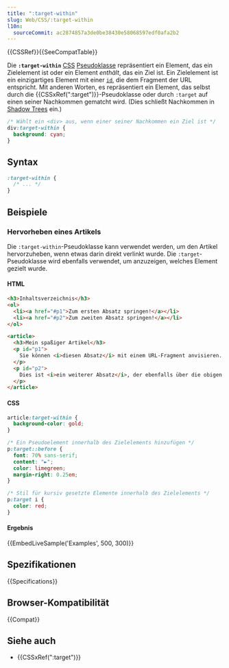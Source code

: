 ```yaml
---
title: ":target-within"
slug: Web/CSS/:target-within
l10n:
  sourceCommit: ac2874857a3de0be38430e58068597edf0afa2b2
---
```


{{CSSRef}}{{SeeCompatTable}}

Die **`:target-within`** [CSS](/de/docs/Web/CSS) [Pseudoklasse](/de/docs/Web/CSS/Pseudo-classes) repräsentiert ein Element, das ein Zielelement ist oder ein Element _enthält_, das ein Ziel ist. Ein Zielelement ist ein einzigartiges Element mit einer [`id`](/de/docs/Web/HTML/Global_attributes#id), die dem Fragment der URL entspricht. Mit anderen Worten, es repräsentiert ein Element, das selbst durch die {{CSSxRef(":target")}}-Pseudoklasse oder durch `:target` auf einen seiner Nachkommen gematcht wird. (Dies schließt Nachkommen in [Shadow Trees](/de/docs/Web/API/Web_components/Using_shadow_DOM) ein.)

```css
/* Wählt ein <div> aus, wenn einer seiner Nachkommen ein Ziel ist */
div:target-within {
  background: cyan;
}
```

## Syntax

```css
:target-within {
  /* ... */
}
```

## Beispiele

### Hervorheben eines Artikels

Die `:target-within`-Pseudoklasse kann verwendet werden, um den Artikel hervorzuheben, wenn etwas darin direkt verlinkt wurde. Die `:target`-Pseudoklasse wird ebenfalls verwendet, um anzuzeigen, welches Element gezielt wurde.

#### HTML

```html
<h3>Inhaltsverzeichnis</h3>
<ol>
  <li><a href="#p1">Zum ersten Absatz springen!</a></li>
  <li><a href="#p2">Zum zweiten Absatz springen!</a></li>
</ol>

<article>
  <h3>Mein spaßiger Artikel</h3>
  <p id="p1">
    Sie können <i>diesen Absatz</i> mit einem URL-Fragment anvisieren. Klicken Sie oben auf den Link, um es auszuprobieren!
  </p>
  <p id="p2">
    Dies ist <i>ein weiterer Absatz</i>, der ebenfalls über die obigen Links zugänglich ist. Ist das nicht erfreulich?
  </p>
</article>
```

#### CSS

```css
article:target-within {
  background-color: gold;
}

/* Ein Pseudoelement innerhalb des Zielelements hinzufügen */
p:target::before {
  font: 70% sans-serif;
  content: "►";
  color: limegreen;
  margin-right: 0.25em;
}

/* Stil für kursiv gesetzte Elemente innerhalb des Zielelements */
p:target i {
  color: red;
}
```

#### Ergebnis

{{EmbedLiveSample('Examples', 500, 300)}}

## Spezifikationen

{{Specifications}}

## Browser-Kompatibilität

{{Compat}}

## Siehe auch

- {{CSSxRef(":target")}}
